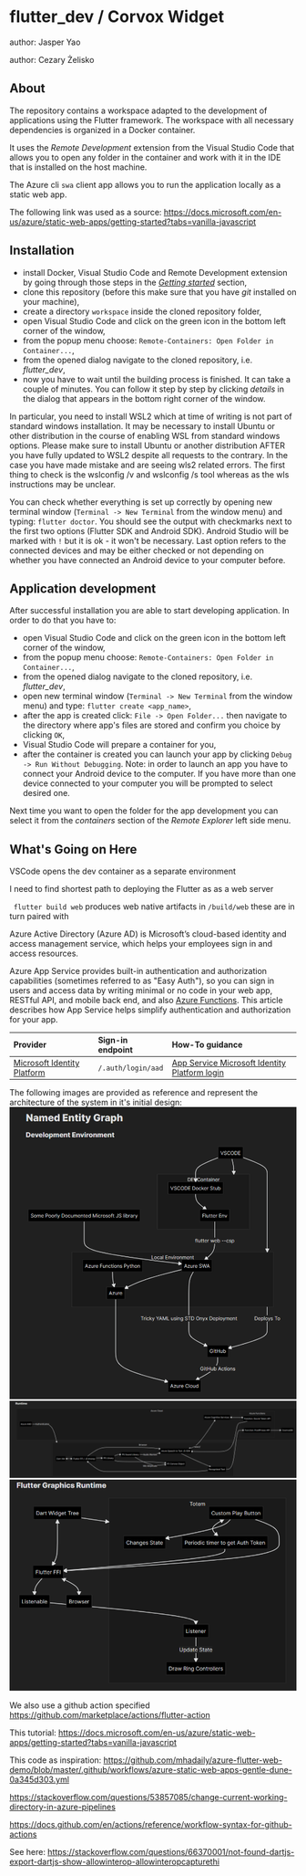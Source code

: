 
# flutter_dev / Corvox Widget
 author: Jasper Yao
 
 author: Cezary Żelisko
 
 
## About
The repository contains a workspace adapted to the development of applications using the Flutter framework. The workspace with all necessary dependencies is organized in a Docker container.


It uses the _Remote Development_ extension from the Visual Studio Code that allows you to open any folder in the container and work with it in the IDE that is installed on the host machine.

The Azure cli `swa` client app allows you to run the application locally as a static web app. 

The following link was used as a source: https://docs.microsoft.com/en-us/azure/static-web-apps/getting-started?tabs=vanilla-javascript



## Installation
* install Docker, Visual Studio Code and Remote Development extension by going through those steps in the [_Getting started_](https://code.visualstudio.com/docs/remote/containers#_getting-started) section,
* clone this repository (before this make sure that you have _git_ installed on your machine),
* create a directory `workspace` inside the cloned repository folder,
* open Visual Studio Code and click on the green icon in the bottom left corner of the window,
* from the popup menu choose: `Remote-Containers: Open Folder in Container...`,
* from the opened dialog navigate to the cloned repository, i.e. _flutter_dev_,
* now you have to wait until the building process is finished. It can take a couple of minutes. You can follow it step by step by clicking _details_ in the dialog that appears in the bottom right corner of the window.

In particular, you need to install WSL2 which at time of writing is not part of standard windows installation. It may be necessary to install Ubuntu or other distribution in the course of enabling WSL from standard windows options. Please make sure to install Ubuntu or another distribution AFTER you have fully updated to WSL2 despite all requests to the contrary. In the case you have made mistake and are seeing wls2 related errors. The first thing to check is the wslconfig /v and wslconfig /s tool whereas as the wls instructions may be unclear. 

You can check whether everything is set up correctly by opening new terminal window (`Terminal -> New Terminal` from the window menu) and typing: `flutter doctor`. You should see the output with checkmarks next to the first two options (Flutter SDK and Android SDK). Android Studio will be marked with `!` but it is ok - it won't be necessary. Last option refers to the connected devices and may be either checked or not depending on whether you have connected an Android device to your computer before.

## Application development
After successful installation you are able to start developing application. In order to do that you have to:
* open Visual Studio Code and click on the green icon in the bottom left corner of the window,
* from the popup menu choose: `Remote-Containers: Open Folder in Container...`,
* from the opened dialog navigate to the cloned repository, i.e. _flutter_dev_,
* open new terminal window (`Terminal -> New Terminal` from the window menu) and type: `flutter create <app_name>`,
* after the app is created click: `File -> Open Folder...` then navigate to the directory where app's files are stored and confirm you choice by clicking `OK`,
* Visual Studio Code will prepare a container for you,
* after the container is created you can launch your app by clicking `Debug -> Run Without Debugging`. Note: in order to launch an app you have to connect your Android device to the computer. If you have more than one device connected to your computer you will be prompted to select desired one.

Next time you want to open the folder for the app development you can select it from the _containers_ section of the _Remote Explorer_ left side menu.



## What's Going on Here

VSCode opens the dev container as a separate environment

I need to find shortest path to deploying the Flutter as as a web server

` flutter build web` produces web native artifacts in `/build/web` these are in turn paired with 

Azure Active Directory (Azure AD) is Microsoft’s cloud-based identity and access management service, which helps your employees sign in and access resources.

Azure App Service provides built-in authentication and authorization capabilities (sometimes referred to as "Easy Auth"), so you can sign in users and access data by writing minimal or no code in your web app, RESTful API, and mobile back end, and also [Azure Functions](https://docs.microsoft.com/en-us/azure/azure-functions/functions-overview). This article describes how App Service helps simplify authentication and authorization for your app.

| Provider                                                     | Sign-in endpoint   | How-To guidance                                              |
| :----------------------------------------------------------- | :----------------- | :----------------------------------------------------------- |
| [Microsoft Identity Platform](https://docs.microsoft.com/en-us/azure/active-directory/fundamentals/active-directory-whatis) | `/.auth/login/aad` | [App Service Microsoft Identity Platform login](https://docs.microsoft.com/en-us/azure/app-service/configure-authentication-provider-aad) |


The following images are provided as reference and represent the architecture of the system in it's initial design:
![img](Arch_1.png)
![img](Arch_2.png)
![img](Arch_3.png)



We also use a github action specified
https://github.com/marketplace/actions/flutter-action

This tutorial:
https://docs.microsoft.com/en-us/azure/static-web-apps/getting-started?tabs=vanilla-javascript

This code as inspiration:
https://github.com/mhadaily/azure-flutter-web-demo/blob/master/.github/workflows/azure-static-web-apps-gentle-dune-0a345d303.yml

https://stackoverflow.com/questions/53857085/change-current-working-directory-in-azure-pipelines

https://docs.github.com/en/actions/reference/workflow-syntax-for-github-actions

See here:
https://stackoverflow.com/questions/66370001/not-found-dartjs-export-dartjs-show-allowinterop-allowinteropcapturethi
